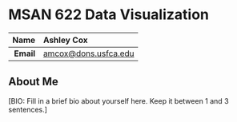 MSAN 622 Data Visualization
==============================

| **Name**  | Ashley Cox |
|----------:|:------------|
| **Email** | amcox@dons.usfca.edu |

## About Me ##

[BIO: Fill in a brief bio about yourself here. Keep it between 1 and 3 sentences.]
